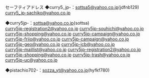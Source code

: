 セーフティアドレス ◆curry5_jp-：sottsa5@yahoo.co.jp(jdfnb129)  
curry5_jp-sachiko@yahoo.co.jp  

◆curry5jp-：sottsa@yahoo.co.jp(sottsa)  
curry5jp-registration2@yahoo.co.jp curry5jp-souhichi@yahoo.co.jp  
curry5jp-shopping@yahoo.co.jp curry5jp-campaign@yahoo.co.jp  
curry5jp-friio@yahoo.co.jp curry5jp-campaign@yahoo.co.jp  
curry5jp-geo@yahoo.co.jp curry5jp-jcb@yahoo.co.jp  
curry5jp-maillist@yahoo.co.jp curry5jp-registration2@yahoo.co.jp  
curry5jp-shopping@yahoo.co.jp curry5jp-trash@yahoo.co.jp  
curry5jp-uc@yahoo.co.jp  

◆pistachio702-：sozza_yt@yahoo.co.jp(hyfkf780)